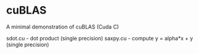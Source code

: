 # cuBLAS

A minimal demonstration of cuBLAS (Cuda C)

sdot.cu - dot product (single precision)
saxpy.cu - compute y = alpha*x + y (single precision)

